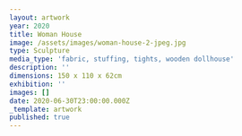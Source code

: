 ```yaml
---
layout: artwork
year: 2020
title: Woman House
image: /assets/images/woman-house-2-jpeg.jpg
type: Sculpture
media_type: 'fabric, stuffing, tights, wooden dollhouse'
description: ''
dimensions: 150 x 110 x 62cm
exhibition: ''
images: []
date: 2020-06-30T23:00:00.000Z
_template: artwork
published: true
---
```


